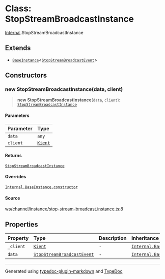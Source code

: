 # Class: StopStreamBroadcastInstance

[Internal](../index.md).StopStreamBroadcastInstance

## Extends

- [`BaseInstance`](BaseInstance.md)\<[`StopStreamBroadcastEvent`](../interfaces/StopStreamBroadcastEvent.md)\>

## Constructors

### new StopStreamBroadcastInstance(data, client)

> **new StopStreamBroadcastInstance**(`data`, `client`): [`StopStreamBroadcastInstance`](StopStreamBroadcastInstance.md)

#### Parameters

| Parameter | Type |
| :------ | :------ |
| `data` | `any` |
| `client` | [`Kient`](../../classes/Kient.md) |

#### Returns

[`StopStreamBroadcastInstance`](StopStreamBroadcastInstance.md)

#### Overrides

[`Internal.BaseInstance.constructor`](BaseInstance.md#constructors)

#### Source

[ws/channel/instance/stop-stream-broadcast.instance.ts:8](https://github.com/zSoulweaver/kient/blob/cb3a38e/src/ws/channel/instance/stop-stream-broadcast.instance.ts#L8)

## Properties

| Property | Type | Description | Inheritance | Source |
| :------ | :------ | :------ | :------ | :------ |
| `_client` | [`Kient`](../../classes/Kient.md) | - | [`Internal.BaseInstance._client`](BaseInstance.md) | [utils/instance.base.ts:4](https://github.com/zSoulweaver/kient/blob/cb3a38e/src/utils/instance.base.ts#L4) |
| `data` | [`StopStreamBroadcastEvent`](../interfaces/StopStreamBroadcastEvent.md) | - | [`Internal.BaseInstance.data`](BaseInstance.md) | [utils/instance.base.ts:5](https://github.com/zSoulweaver/kient/blob/cb3a38e/src/utils/instance.base.ts#L5) |

***

Generated using [typedoc-plugin-markdown](https://www.npmjs.com/package/typedoc-plugin-markdown) and [TypeDoc](https://typedoc.org/)
